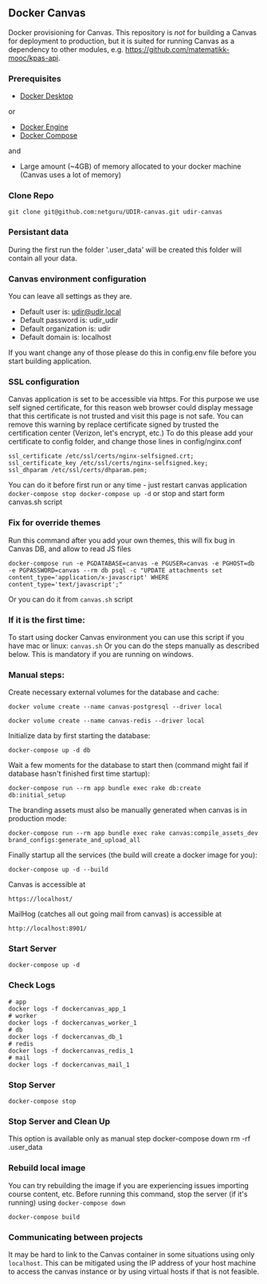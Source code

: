 Docker Canvas 
-------------------------------

Docker provisioning for Canvas. This repository is _not_ for building a Canvas for deployment to production, but it is suited for running Canvas as a dependency to other modules, e.g. https://github.com/matematikk-mooc/kpas-api.

### Prerequisites
* [Docker Desktop](https://www.docker.com/products/docker-desktop)

or

* [Docker Engine](https://docs.docker.com/engine/installation/)
* [Docker Compose](https://docs.docker.com/compose/install/)

and

* Large amount (~4GB) of memory allocated to your docker machine (Canvas uses a lot of memory)

### Clone Repo 

    git clone git@github.com:netguru/UDIR-canvas.git udir-canvas

### Persistant data

During the first run the folder '.user_data' will be created 
this folder will contain all your data.

### Canvas environment configuration

You can leave all settings as they are.
 - Default user is: udir@udir.local
 - Default password is: udir_udir
 - Default organization is: udir
 - Default domain is: localhost

If you want change any of those please do this in config.env file before you start building application.

### SSL configuration

Canvas application is set to be accessible via https.
For this purpose we use self signed certificate, for this reason web browser could display message that this certificate is not trusted and visit this page is not safe.
You can remove this warning by replace certificate signed by trusted the certification center (Verizon, let's encrypt, etc.)
To do this please add your certificate to config folder, and change those lines in config/nginx.conf
    
    ssl_certificate /etc/ssl/certs/nginx-selfsigned.crt;
    ssl_certificate_key /etc/ssl/certs/nginx-selfsigned.key;
    ssl_dhparam /etc/ssl/certs/dhparam.pem;

You can do it before first run or any time - just restart canvas application 
   `
    docker-compose stop
    docker-compose up -d
    `
or stop and start form canvas.sh script

### Fix for override themes

Run this command after you add your own themes, this will fix bug in Canvas DB, and allow to read JS files

    docker-compose run -e PGDATABASE=canvas -e PGUSER=canvas -e PGHOST=db -e PGPASSWORD=canvas --rm db psql -c "UPDATE attachments set content_type='application/x-javascript' WHERE content_type='text/javascript';"

Or you can do it from `canvas.sh` script 

### If it is the first time:

To start using docker Canvas environment you can use this script if you have mac or linux:
    `
    canvas.sh
    `
Or you can do the steps manually as described below. This is mandatory if you are running on windows. 


### Manual steps:
Create necessary external volumes for the database and cache:

    docker volume create --name canvas-postgresql --driver local

    docker volume create --name canvas-redis --driver local

Initialize data by first starting the database:

    docker-compose up -d db

Wait a few moments for the database to start then (command might fail if database hasn't finished first time startup):

    docker-compose run --rm app bundle exec rake db:create db:initial_setup

The branding assets must also be manually generated when canvas is in production mode:

    docker-compose run --rm app bundle exec rake canvas:compile_assets_dev brand_configs:generate_and_upload_all

Finally startup all the services (the build will create a docker image for you):

    docker-compose up -d --build

Canvas is accessible at

    https://localhost/

MailHog (catches all out going mail from canvas) is accessible at

    http://localhost:8901/

### Start Server

    docker-compose up -d

### Check Logs

    # app
    docker logs -f dockercanvas_app_1
    # worker
    docker logs -f dockercanvas_worker_1
    # db
    docker logs -f dockercanvas_db_1
    # redis
    docker logs -f dockercanvas_redis_1
    # mail
    docker logs -f dockercanvas_mail_1

### Stop Server

    docker-compose stop

### Stop Server and Clean Up

This option is available only as manual step
    docker-compose down
    rm -rf .user_data

### Rebuild local image

You can try rebuilding the image if you are experiencing issues importing course content, etc. Before running this command, stop the server (if it's running) using `docker-compose down`

    docker-compose build

### Communicating between projects

 It may be hard to link to the Canvas container in some situations using only `localhost`. This can be mitigated using the IP address of your host machine to access the canvas instance or by using virtual hosts if that is not feasible.


